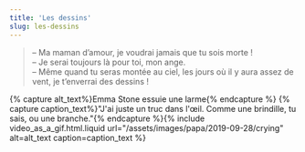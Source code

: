 ```yaml
---
title: 'Les dessins'
slug: les-dessins
---
```


> – Ma maman d’amour, je voudrai jamais que tu sois morte !  
> – Je serai toujours là pour toi, mon ange.  
> – Même quand tu seras montée au ciel, les jours où il y aura assez de vent, je t’enverrai des dessins !

{% capture alt_text%}Emma Stone essuie une larme{% endcapture %} {% capture caption_text%}"J'ai juste un truc dans l'œil. Comme une brindille, tu sais, ou une branche."{% endcapture %}{% include video_as_a_gif.html.liquid
url="/assets/images/papa/2019-09-28/crying"
alt=alt_text
caption=caption_text
%}
